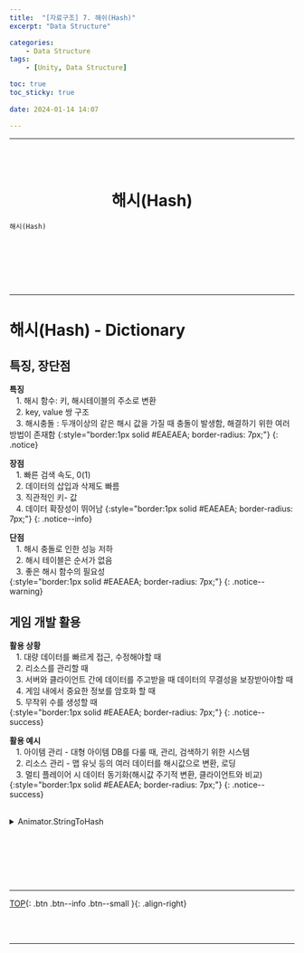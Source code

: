 ```yaml
---
title:  "[자료구조] 7. 해쉬(Hash)"
excerpt: "Data Structure"

categories:
    - Data Structure
tags:
    - [Unity, Data Structure]

toc: true
toc_sticky: true
 
date: 2024-01-14 14:07

---
```

- - -

<br><br>

<center><H1>  해시(Hash)  </H1></center>

`해시(Hash)`


<br><br><br><br><br>
- - - 

# 해시(Hash) - Dictionary

## 특징, 장단점

**특징**  
&nbsp;&nbsp; 1. 해시 함수: 키, 해시테이블의 주소로 변환  
&nbsp;&nbsp; 2. key, value 쌍 구조  
&nbsp;&nbsp; 3. 해시충돌 : 두개이상의 같은 해시 값을 가질 때 충돌이 발생함, 해결하기 위한 여러 방법이 존재함 
{:style="border:1px solid #EAEAEA; border-radius: 7px;"}
{: .notice}  

**장점**  
&nbsp;&nbsp; 1. 빠른 검색 속도, 0(1)  
&nbsp;&nbsp; 2. 데이터의 삽입과 삭제도 빠름  
&nbsp;&nbsp; 3. 직관적인 키- 값  
&nbsp;&nbsp; 4. 데이터 확장성이 뛰어남
{:style="border:1px solid #EAEAEA; border-radius: 7px;"}
{: .notice--info}  

**단점**  
&nbsp;&nbsp; 1. 해시 충돌로 인한 성능 저하  
&nbsp;&nbsp; 2. 해시 테이블은 순서가 없음  
&nbsp;&nbsp; 3. 좋은 해시 함수의 필요성  
{:style="border:1px solid #EAEAEA; border-radius: 7px;"}
{: .notice--warning}  

## 게임 개발 활용

**활용 상황**  
&nbsp;&nbsp; 1. 대량 데이터를 빠르게 접근, 수정해야할 때  
&nbsp;&nbsp; 2. 리소스를 관리할 때  
&nbsp;&nbsp; 3. 서버와 클라이언트 간에 데이터를 주고받을 때 데이터의 무결성을 보장받아야할 때  
&nbsp;&nbsp; 4. 게임 내에서 중요한 정보를 암호화 할 때  
&nbsp;&nbsp; 5. 무작위 수를 생성할 때  
{:style="border:1px solid #EAEAEA; border-radius: 7px;"}
{: .notice--success} 

**활용 예시**  
&nbsp;&nbsp; 1. 아이템 관리 - 대형 아이템 DB를 다룰 때, 관리, 검색하기 위한 시스템  
&nbsp;&nbsp; 2. 리소스 관리 - 맵 유닛 등의 여러 데이터를 해시값으로 변환, 로딩   
&nbsp;&nbsp; 3. 멀티 플레이어 시 데이터 동기화(해시값 주기적 변환, 클라이언트와 비교)   
{:style="border:1px solid #EAEAEA; border-radius: 7px;"}
{: .notice--success} 

<br>

<details>
<summary>Animator.StringToHash</summary>

<div class="notice--primary" markdown="1"> 

```c# 
using UnityEngine;

public class PlayerController : MonoBehaviour
{
    Animator animator;
    int jumpHash;

    void Start()
    {
        animator = GetComponent<Animator>();
        // "Jump" 애니메이션 상태의 해시 값을 얻음
        jumpHash = Animator.StringToHash("Jump");
    }

    void Update()
    {
        if (Input.GetKeyDown(KeyCode.Space))
        {
            // 스페이스 바를 누르면 점프 애니메이션 실행
            animator.SetTrigger(jumpHash);
        }
    }
}
```
</div>
</details>

<br><br><br><br><br>
- - - 

[TOP](#){: .btn .btn--info .btn--small }{: .align-right}

<br><br>
- - -
